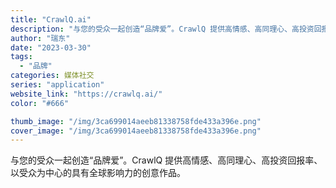 ```yaml
---
title: "CrawlQ.ai"
description: "与您的受众一起创造“品牌爱”。CrawlQ 提供高情感、高同理心、高投资回报率、以受众为中心的具有全球影响力的创意作品。"
author: "瑞东"
date: "2023-03-30"
tags:
  - "品牌"
categories: 媒体社交
series: "application"
website_link: "https://crawlq.ai/"
color: "#666"

thumb_image: "/img/3ca699014aeeb81338758fde433a396e.png"
cover_image: "/img/3ca699014aeeb81338758fde433a396e.png"
---
```


与您的受众一起创造“品牌爱”。CrawlQ 提供高情感、高同理心、高投资回报率、以受众为中心的具有全球影响力的创意作品。 